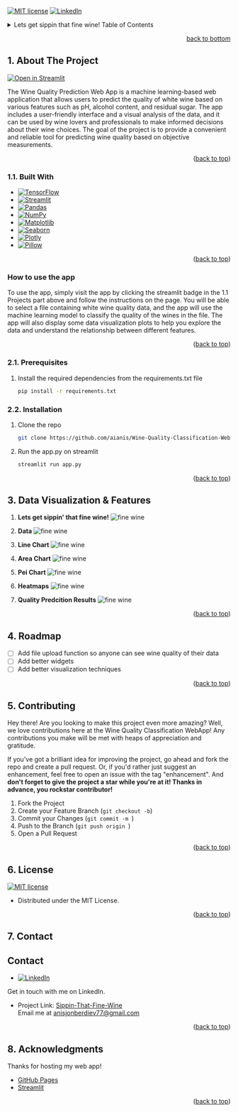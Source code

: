 <!-- Improved compatibility of back to top link: See: https://github.com/othneildrew/Best-README-Template/pull/73 -->
<a name="readme-top"></a>
<!--
*** Thanks for checking out the Best-README-Template. If you have a suggestion
*** that would make this better, please fork the repo and create a pull request
*** or simply open an issue with the tag "enhancement".
*** Don't forget to give the project a star!
*** Thanks again! Now go create something AMAZING! :D
-->



<!-- PROJECT SHIELDS -->
<!--
*** I'm using markdown "reference style" links for readability.
*** Reference links are enclosed in brackets [ ] instead of parentheses ( ).
*** See the bottom of this document for the declaration of the reference variables
*** for contributors-url, forks-url, etc. This is an optional, concise syntax you may use.
*** https://www.markdownguide.org/basic-syntax/#reference-style-links
-->

[![MIT license](https://img.shields.io/badge/License-MIT-blue.svg)](https://opensource.org/licenses/MIT)
[![LinkedIn](https://img.shields.io/badge/-LinkedIn-0077B5.svg)](https://www.linkedin.com/in/anisberdiev/)




<!-- TABLE OF CONTENTS -->
<details>
  <summary>Lets get sippin that fine wine!
  Table of Contents</summary>
  <ol>
    <li>
      <a href="#about-the-project">About The Project</a>
      <ul>
        <li><a href="#built-with">Built With</a></li>
      </ul>
    </li>
    <li>
      <a href="#getting-started">Getting Started</a>
      <ul>
        <li><a href="#prerequisites">Prerequisites</a></li>
        <li><a href="#installation">Installation</a></li>
      </ul>
    </li>
    <li><a href="#usage">Usage</a></li>
    <li><a href="#roadmap">Roadmap</a></li>
    <li><a href="#license">License</a></li>
    <li><a href="#contact">Contact</a></li>
 
  </ol>
</details>

<p align="right"><a href="#readme-bottom">back to bottom</a></p>




<!-- ABOUT THE PROJECT -->
## 1. About The Project

[![Open in Streamlit](https://static.streamlit.io/badges/streamlit_badge_black_white.svg)](https://aianis-wine-quality-classification-webapp-fileapp-mj2agb.streamlit.app/)

The Wine Quality Prediction Web App is a machine learning-based web application that allows users to predict the quality of white wine based on various features such as pH, alcohol content, and residual sugar. The app includes a user-friendly interface and a visual analysis of the data, and it can be used by wine lovers and professionals to make informed decisions about their wine choices. The goal of the project is to provide a convenient and reliable tool for predicting wine quality based on objective measurements.

<p align="right">(<a href="#readme-top">back to top</a>)</p>



### 1.1. Built With

* [![TensorFlow](https://img.shields.io/badge/-TensorFlow-black?style=flat&logo=TensorFlow)](https://www.tensorflow.org/)
* [![Streamlit](https://img.shields.io/badge/-Streamlit-black?style=flat&logo=Streamlit)](https://www.streamlit.io/)
* [![Pandas](https://img.shields.io/badge/-Pandas-black?style=flat&logo=Pandas)](https://pandas.pydata.org/)
* [![NumPy](https://img.shields.io/badge/-NumPy-black?style=flat&logo=NumPy)](https://numpy.org/)
* [![Matplotlib](https://img.shields.io/badge/-Matplotlib-black?style=flat&logo=Matplotlib)](https://matplotlib.org/)
* [![Seaborn](https://img.shields.io/badge/-Seaborn-black?style=flat&logo=Seaborn)](https://seaborn.pydata.org/)
* [![Plotly](https://img.shields.io/badge/-Plotly-black?style=flat&logo=Plotly)](https://plotly.com/)
* [![Pillow](https://img.shields.io/badge/Pillow-v7.0.0-blue.svg)](https://pillow.readthedocs.io/)

  

<p align="right">(<a href="#readme-top">back to top</a>)</p>

### How to use the app
To use the app, simply visit the app by clicking the streamlit badge in the 1.1 Projects part above and follow the instructions on the page. You will be able to select a file containing white wine quality data, and the app will use the machine learning model to classify the quality of the wines in the file. The app will also display some data visualization plots to help you explore the data and understand the relationship between different features.


<p align="right">(<a href="#readme-top">back to top</a>)</p>




<!-- GETTING STARTED -->

### 2.1. Prerequisites

1. Install the required dependencies from the requirements.txt file
   ```sh
   pip install -r requirements.txt
   ```
 

### 2.2. Installation

1. Clone the repo
   ```sh
   git clone https://github.com/aianis/Wine-Quality-Classification-WebApp.git
   ```
2. Run the app.py on streamlit
   ```sh
   streamlit run app.py
   ```

<p align="right">(<a href="#readme-top">back to top</a>)</p>



<!-- USAGE EXAMPLES -->
## 3. Data Visualization & Features

1. **Lets get sippin' that fine wine!**
   ![fine wine](https://github.com/aianis/Wine-Quality-Classification-WebApp/tree/main/DataVis/Screenshot(34).png)
2. **Data**
   ![fine wine](DataVis/Screenshot(35).png)

3. **Line Chart**
   ![fine wine](DataVis/Screenshot(37).png)

4. **Area Chart**
   ![fine wine](DataVis/Screenshot(38).png)

5. **Pei Chart**
   ![fine wine](DataVis/Screenshot(40).png)
6. **Heatmaps**
   ![fine wine](DataVis/Screenshot(42).png)

7. **Quality Predcition Results**
   ![fine wine](DataVis/Screenshot(41).png)



<p align="right">(<a href="#readme-top">back to top</a>)</p>



<!-- ROADMAP -->
## 4. Roadmap

- [ ] Add file upload function so anyone can see wine quality of their data
- [ ] Add better widgets 
- [ ] Add better visualization techniques

<p align="right">(<a href="#readme-top">back to top</a>)</p>



<!-- CONTRIBUTING -->
## 5. Contributing
Hey there! Are you looking to make this project even more amazing? Well, we love contributions here at the Wine Quality Classification WebApp! Any contributions you make will be met with heaps of appreciation and gratitude.

If you've got a brilliant idea for improving the project, go ahead and fork the repo and create a pull request. Or, if you'd rather just suggest an enhancement, feel free to open an issue with the tag "enhancement". And **don't forget to give the project a star while you're at it! Thanks in advance, you rockstar contributor!**

1. Fork the Project
2. Create your Feature Branch (`git checkout -b`)
3. Commit your Changes (`git commit -m `)
4. Push to the Branch (`git push origin `)
5. Open a Pull Request

<p align="right">(<a href="#readme-top">back to top</a>)</p>



<!-- LICENSE -->
## 6. License
[![MIT license](https://img.shields.io/badge/License-MIT-blue.svg)](https://opensource.org/licenses/MIT)
* Distributed under the MIT License. 


<p align="right">(<a href="#readme-top">back to top</a>)</p>



<!-- CONTACT -->
## 7. Contact

## Contact
* [![LinkedIn](https://img.shields.io/badge/-LinkedIn-0077B5.svg)](https://www.linkedin.com/in/anisberdiev/)


Get in touch with me on LinkedIn.<br>
* Project Link: [Sippin-That-Fine-Wine](https://github.com/aianis/Wine-Quality-Classification-WebApp)<br>
Email me at [anisjonberdiev77@gmail.com](mailto:anisjonberdiev77@gmail.com)

<p align="right">(<a href="#readme-top">back to top</a>)</p>



<!-- ACKNOWLEDGMENTS -->
## 8. Acknowledgments

Thanks for hosting my web app!

* [GitHub Pages](https://pages.github.com)
* [Streamlit](https://streamlit.io/)


<p align="right">(<a href="#readme-top">back to top</a>)</p>

